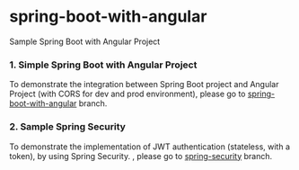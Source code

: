 # spring-boot-with-angular
Sample Spring Boot with Angular Project


### 1. Simple Spring Boot with Angular Project
To demonstrate the integration between Spring Boot project and Angular Project (with CORS for dev and prod environment), please go to [spring-boot-with-angular](https://github.com/kritdev/spring-boot-with-angular/tree/spring-boot-with-angular) branch.



### 2. Sample Spring Security
To demonstrate the implementation of JWT authentication (stateless, with a token), by using Spring Security. , please go to [spring-security](https://github.com/kritdev/spring-boot-with-angular/tree/spring-security) branch.
